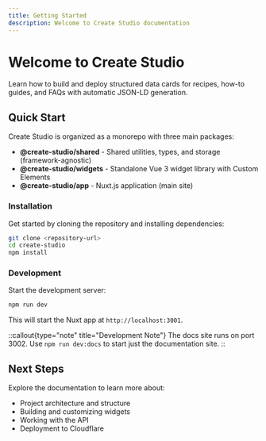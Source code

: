 ```yaml
---
title: Getting Started
description: Welcome to Create Studio documentation
---
```


# Welcome to Create Studio

Learn how to build and deploy structured data cards for recipes, how-to guides, and FAQs with automatic JSON-LD generation.

## Quick Start

Create Studio is organized as a monorepo with three main packages:

- **@create-studio/shared** - Shared utilities, types, and storage (framework-agnostic)
- **@create-studio/widgets** - Standalone Vue 3 widget library with Custom Elements
- **@create-studio/app** - Nuxt.js application (main site)

### Installation

Get started by cloning the repository and installing dependencies:

```bash
git clone <repository-url>
cd create-studio
npm install
```

### Development

Start the development server:

```bash
npm run dev
```

This will start the Nuxt app at `http://localhost:3001`.

::callout{type="note" title="Development Note"}
The docs site runs on port 3002. Use `npm run dev:docs` to start just the documentation site.
::

## Next Steps

Explore the documentation to learn more about:

- Project architecture and structure
- Building and customizing widgets
- Working with the API
- Deployment to Cloudflare
